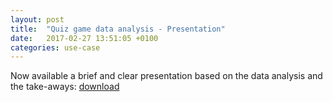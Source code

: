 ```yaml
---
layout: post
title:  "Quiz game data analysis - Presentation"
date:   2017-02-27 13:51:05 +0100
categories: use-case
---
```


Now available a brief and clear presentation based on the data analysis and the take-aways: [download][1]

[1]:{{https://github.com/fpulvi/fpulvi.github.io/blob/master/_assets/Pulvirenti_QuizGame_Anonymized.pdf}}
